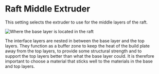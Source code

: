 Raft Middle Extruder
====
This setting selects the extruder to use for the middle layers of the raft.

![Where the base layer is located in the raft](../images/raft_dimensions_simplified.svg)

The interface layers are nested in between the base layer and the top layers. They function as a buffer zone to keep the heat of the build plate away from the top layers, to provide some structural strength and to support the top layers better than what the base layer could. It is therefore important to choose a material that sticks well to the materials in the base and top layers.
